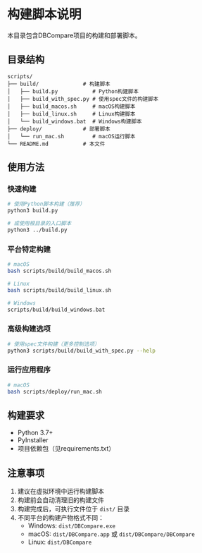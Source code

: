 # 构建脚本说明

本目录包含DBCompare项目的构建和部署脚本。

## 目录结构

```
scripts/
├── build/              # 构建脚本
│   ├── build.py           # Python构建脚本
│   ├── build_with_spec.py # 使用spec文件的构建脚本
│   ├── build_macos.sh     # macOS构建脚本
│   ├── build_linux.sh     # Linux构建脚本
│   └── build_windows.bat  # Windows构建脚本
├── deploy/             # 部署脚本
│   └── run_mac.sh         # macOS运行脚本
└── README.md           # 本文件
```

## 使用方法

### 快速构建

```bash
# 使用Python脚本构建（推荐）
python3 build.py

# 或使用根目录的入口脚本
python3 ../build.py
```

### 平台特定构建

```bash
# macOS
bash scripts/build/build_macos.sh

# Linux
bash scripts/build/build_linux.sh

# Windows
scripts/build/build_windows.bat
```

### 高级构建选项

```bash
# 使用spec文件构建（更多控制选项）
python3 scripts/build/build_with_spec.py --help
```

### 运行应用程序

```bash
# macOS
bash scripts/deploy/run_mac.sh
```

## 构建要求

- Python 3.7+
- PyInstaller
- 项目依赖包（见requirements.txt）

## 注意事项

1. 建议在虚拟环境中运行构建脚本
2. 构建前会自动清理旧的构建文件
3. 构建完成后，可执行文件位于 `dist/` 目录
4. 不同平台的构建产物格式不同：
   - Windows: `dist/DBCompare.exe`
   - macOS: `dist/DBCompare.app` 或 `dist/DBCompare/DBCompare`
   - Linux: `dist/DBCompare`
